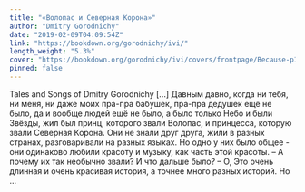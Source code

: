 ```yaml
---
title: "«Волопас и Северная Корона»"
author: "Dmitry Gorodnichy"
date: "2019-02-09T04:09:54Z"
link: "https://bookdown.org/gorodnichy/ivi/"
length_weight: "5.3%"
cover: "https://bookdown.org/gorodnichy/ivi/covers/frontpage/Because-p1a-275.jpg"
pinned: false
---
```


Tales and Songs of Dmitry Gorodnichy [...] Давным давно, когда ни тебя, ни меня, ни даже моих пра-пра бабушек, пра-пра дедушек ещё не было, да и вообще людей ещё не было, а было только Небо и были Звёзды, жил был принц, которого звали Волопас, и принцесса, которую звали Северная Корона. Они не знали друг друга, жили в разных странах, разговаривали на разных языках. Но одно у них было общее - они одинаково любили красоту и музыку, как часть этой красоты. – А почему их так необычно звали? И что дальше было? – О, Это очень длинная и очень красивая история, а точнее много разных историй. Но ...
